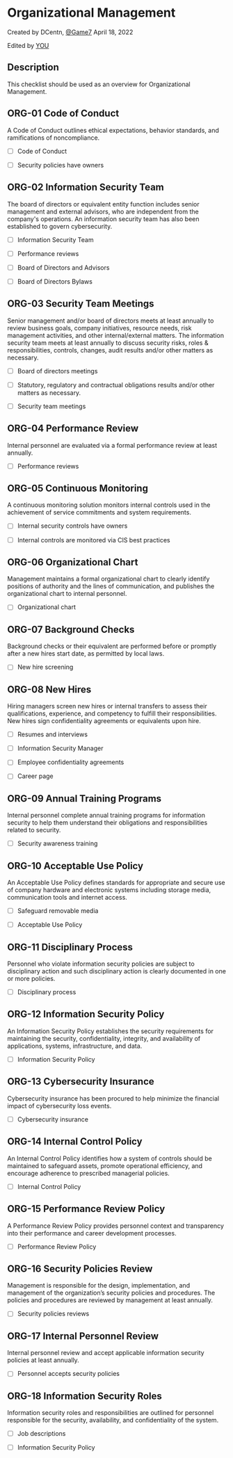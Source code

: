 # Organizational Management
Created by DCentn, [@Game7](https://game7.io/)
April 18, 2022

Edited by [YOU](#)

## Description
This checklist should be used as an overview for Organizational Management. 

## ORG-01 Code of Conduct
A Code of Conduct outlines ethical expectations, behavior standards, and ramifications of noncompliance.

- [ ] Code of Conduct

- [ ] Security policies have owners


## ORG-02 Information Security Team
The board of directors or equivalent entity function includes senior management and external advisors, who are independent from the company's operations. An information security team has also been established to govern cybersecurity.

- [ ] Information Security Team

- [ ] Performance reviews

- [ ] Board of Directors and Advisors

- [ ] Board of Directors Bylaws


## ORG-03 Security Team Meetings
Senior management and/or board of directors meets at least annually to review business goals, company initiatives, resource needs, risk management activities, and other internal/external matters. The information security team meets at least annually to discuss security risks, roles & responsibilities, controls, changes, audit results and/or other matters as necessary.

- [ ] Board of directors meetings

- [ ] Statutory, regulatory and contractual obligations results and/or other matters as necessary.

- [ ] Security team meetings


## ORG-04 Performance Review
Internal personnel are evaluated via a formal performance review at least annually.

- [ ] Performance reviews

## ORG-05 Continuous Monitoring
A continuous monitoring solution monitors internal controls used in the achievement of service commitments and system requirements.

- [ ] Internal security controls have owners

- [ ] Internal controls are monitored via CIS best practices


## ORG-06 Organizational Chart
Management maintains a formal organizational chart to clearly identify positions of authority and the lines of communication, and publishes the organizational chart to internal personnel.

- [ ] Organizational chart

## ORG-07 Background Checks
Background checks or their equivalent are performed before or promptly after a new hires start date, as permitted by local laws.

- [ ] New hire screening

## ORG-08 New Hires
Hiring managers screen new hires or internal transfers to assess their qualifications, experience, and competency to fulfill their responsibilities. New hires sign confidentiality agreements or equivalents upon hire.

- [ ] Resumes and interviews

- [ ] Information Security Manager

- [ ] Employee confidentiality agreements

- [ ] Career page

## ORG-09 Annual Training Programs
Internal personnel complete annual training programs for information security to help them understand their obligations and responsibilities related to security.

- [ ] Security awareness training

## ORG-10 Acceptable Use Policy
An Acceptable Use Policy defines standards for appropriate and secure use of company hardware and electronic systems including storage media, communication tools and internet access.

- [ ] Safeguard removable media

- [ ] Acceptable Use Policy

## ORG-11 Disciplinary Process
Personnel who violate information security policies are subject to disciplinary action and such disciplinary action is clearly documented in one or more policies.

- [ ] Disciplinary process

## ORG-12 Information Security Policy
An Information Security Policy establishes the security requirements for maintaining the security, confidentiality, integrity, and availability of applications, systems, infrastructure, and data.

- [ ] Information Security Policy

## ORG-13 Cybersecurity Insurance
Cybersecurity insurance has been procured to help minimize the financial impact of cybersecurity loss events.

- [ ] Cybersecurity insurance

## ORG-14 Internal Control Policy
An Internal Control Policy identifies how a system of controls should be maintained to safeguard assets, promote operational efficiency, and encourage adherence to prescribed managerial policies.

- [ ] Internal Control Policy

## ORG-15 Performance Review Policy
A Performance Review Policy provides personnel context and transparency into their performance and career development processes.

- [ ] Performance Review Policy

## ORG-16 Security Policies Review
Management is responsible for the design, implementation, and management of the organization’s security policies and procedures. The policies and procedures are reviewed by management at least annually.

- [ ] Security policies reviews

## ORG-17 Internal Personnel Review
Internal personnel review and accept applicable information security policies at least annually.

- [ ] Personnel accepts security policies


## ORG-18 Information Security Roles
Information security roles and responsibilities are outlined for personnel responsible for the security, availability, and confidentiality of the system.

- [ ] Job descriptions

- [ ] Information Security Policy
